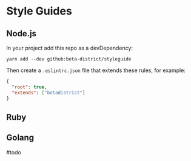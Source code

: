 # Style Guides

## Node.js
In your project add this repo as a devDependency:
```
yarn add --dev github:beta-district/styleguide
```
Then create a `.eslintrc.json` file that extends these rules, for example:
```json
{
  "root": true,
  "extends": ["betadistrict"]
}
```

## Ruby


## Golang
\#todo
